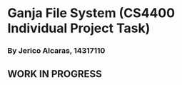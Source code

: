 # Ganja File System (CS4400 Individual Project Task)
### By Jerico Alcaras, 14317110
## WORK IN PROGRESS